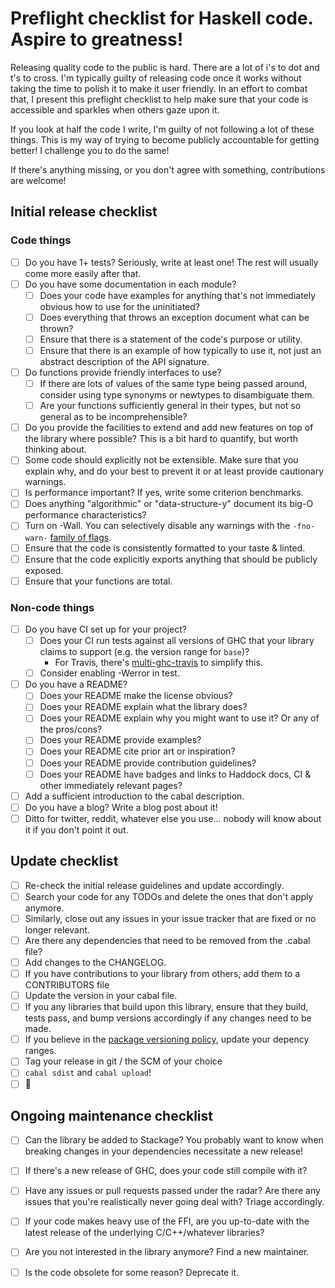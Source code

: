 # Preflight checklist for Haskell code. Aspire to greatness!

Releasing quality code to the public is hard. There are a lot of i's to dot and t's to cross. I'm typically guilty of releasing code once it works without taking the time to polish it to make it user friendly. In an effort to combat that, I present this preflight checklist to help make sure that your code is accessible and sparkles when others gaze upon it.

If you look at half the code I write, I'm guilty of not following a lot of these things. This is my way of trying to become publicly accountable for getting better! I challenge you to do the same!

If there's anything missing, or you don't agree with something, contributions are welcome!

## Initial release checklist

### Code things
- [ ] Do you have 1+ tests? Seriously, write at least one! The rest will usually come more easily after that.
- [ ] Do you have some documentation in each module?
  - [ ] Does your code have examples for anything that's not immediately obvious how to use for the uninitiated?
  - [ ] Does everything that throws an exception document what can be thrown?
  - [ ] Ensure that there is a statement of the code's purpose or utility.
  - [ ] Ensure that there is an example of how typically to use it, not just an abstract description of the API signature.
- [ ] Do functions provide friendly interfaces to use?
  - [ ] If there are lots of values of the same type being passed around, consider using type synonyms or newtypes to disambiguate them.
  - [ ] Are your functions sufficiently general in their types, but not so general as to be incomprehensible?
- [ ] Do you provide the facilities to extend and add new features on top of the library where possible? This is a bit hard to quantify, but worth thinking about.
- [ ] Some code should explicitly not be extensible. Make sure that you explain why, and do your best to prevent it or at least provide cautionary warnings.
- [ ] Is performance important? If yes, write some criterion benchmarks.
- [ ] Does anything "algorithmic" or "data-structure-y" document its big-O performance characteristics?
- [ ] Turn on -Wall. You can selectively disable any warnings with the `-fno-warn-` [family of flags](https://downloads.haskell.org/~ghc/latest/docs/html/users_guide/options-sanity.html).
- [ ] Ensure that the code is consistently formatted to your taste & linted.
- [ ] Ensure that the code explicitly exports anything that should be publicly exposed.
- [ ] Ensure that your functions are total.

### Non-code things
- [ ] Do you have CI set up for your project?
  - [ ] Does your CI run tests against all versions of GHC that your library claims to support (e.g. the version range for `base`)?
    - For Travis, there's [multi-ghc-travis](https://github.com/hvr/multi-ghc-travis) to simplify this.
  - [ ] Consider enabling -Werror in test.
- [ ] Do you have a README?
  - [ ] Does your README make the license obvious?
  - [ ] Does your README explain what the library does?
  - [ ] Does your README explain why you might want to use it? Or any of the pros/cons?
  - [ ] Does your README provide examples?
  - [ ] Does your README cite prior art or inspiration?
  - [ ] Does your README provide contribution guidelines?
  - [ ] Does your README have badges and links to Haddock docs, CI & other immediately relevant pages?
- [ ] Add a sufficient introduction to the cabal description.
- [ ] Do you have a blog? Write a blog post about it!
- [ ] Ditto for twitter, reddit, whatever else you use... nobody will know about it if you don't point it out.

## Update checklist
- [ ] Re-check the initial release guidelines and update accordingly.
- [ ] Search your code for any TODOs and delete the ones that don't apply anymore.
- [ ] Similarly, close out any issues in your issue tracker that are fixed or no longer relevant.
- [ ] Are there any dependencies that need to be removed from the .cabal file?
- [ ] Add changes to the CHANGELOG.
- [ ] If you have contributions to your library from others, add them to a CONTRIBUTORS file
- [ ] Update the version in your cabal file.
- [ ] If you any libraries that build upon this library, ensure that they build, tests pass, and bump versions accordingly if any changes need to be made.
- [ ] If you believe in the [package versioning policy](https://wiki.haskell.org/Package_versioning_policy), update your depency ranges.
- [ ] Tag your release in git / the SCM of your choice
- [ ] `cabal sdist` and `cabal upload`!
- [ ] :beers:

## Ongoing maintenance checklist
- [ ] Can the library be added to Stackage? You probably want to know when breaking changes in your dependencies necessitate a new release!
- [ ] If there's a new release of GHC, does your code still compile with it?
- [ ] Have any issues or pull requests passed under the radar? Are there any issues that you're realistically never going deal with? Triage accordingly.
- [ ] If your code makes heavy use of the FFI, are you up-to-date with the latest release of the underlying C/C++/whatever libraries?
- [ ] Are you not interested in the library anymore? Find a new maintainer.
- [ ] Is the code obsolete for some reason? Deprecate it.

